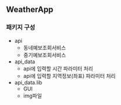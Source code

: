 ## WeatherApp

### 패키지 구성
- api
	- 동네예보조회서비스
	- 중기예보조회서비스
- api_data
	- api에 입력할 시간 파라미터 처리
	- api에 입력할 지역정보(좌표) 파라미터 처리
- api_data.lib
	- GUI
	- img파일